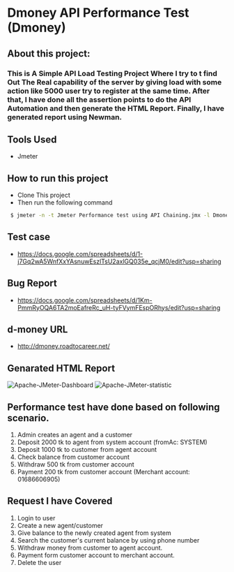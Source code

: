 # Dmoney API Performance Test (Dmoney)

## About this project:
### This is A Simple API Load Testing Project Where I try to t find Out The Real capability of the server by giving load with some action like 5000 user try to register at the same time. After that, I have done all the assertion points to do the API Automation and then generate the HTML Report. Finally, I have generated report using Newman.

## Tools Used
- Jmeter


## How to run this project

- Clone This project
- Then run the following command 

```bash
 $ jmeter -n -t Jmeter Performance test using API Chaining.jmx -l Dmoney-Load-Test.csv -e -o Reports
```



## Test case
- https://docs.google.com/spreadsheets/d/1-j7Gq2wA5WnfXxYAsnuwEszlTsU2axlGQ035e_qcjM0/edit?usp=sharing
## Bug Report
- https://docs.google.com/spreadsheets/d/1Km-PmmRyOQA6TA2moEafreRc_uH-tyFVymFEspORhys/edit?usp=sharing
## d-money URL
- http://dmoney.roadtocareer.net/

## Genarated HTML Report
  ![Apache-JMeter-Dashboard](https://github.com/Rajaul-Islam/demo-transaction-api-jmeter/assets/86623372/2916cbb7-da11-402c-944e-9446ac57066e)
  ![Apache-JMeter-statistic](https://github.com/Rajaul-Islam/demo-transaction-api-jmeter/assets/86623372/2a40c22b-1a3d-4058-92a2-fc2231abd7c3)




## Performance test have done based on following scenario.

1. Admin creates an agent and a customer
2. Deposit 2000 tk to agent from system account (fromAc: SYSTEM)
3. Deposit 1000 tk to customer from agent account
4. Check balance from customer account
5. Withdraw 500 tk from customer account
6. Payment 200 tk from customer account (Merchant account: 01686606905)

## Request I have Covered

1. Login to user
2. Create a new agent/customer
3. Give balance to the newly created agent from system
4. Search the customer's current balance by using phone number
5. Withdraw money from customer to agent account.
6. Payment form customer account to merchant account.
7. Delete the user
